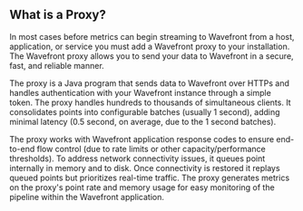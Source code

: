 ## What is a Proxy? 

In most cases before metrics can begin streaming to Wavefront from a host, application, or service you must add a
Wavefront proxy to your installation. The Wavefront proxy allows you to send your data to Wavefront in a secure, fast,
and reliable manner.

The proxy is a Java program that sends data to Wavefront over HTTPs and handles authentication with your Wavefront
instance through a simple token. The proxy handles hundreds to thousands of simultaneous clients. It   consolidates
points into configurable batches (usually 1 second), adding minimal latency (0.5 second, on average, due to the 1 second
batches).

The proxy works with Wavefront application response codes to ensure end-to-end flow control (due to rate limits or other
capacity/performance thresholds). To address network connectivity issues, it queues point internally in memory and to
disk. Once connectivity is restored it replays queued points but prioritizes real-time traffic. The proxy generates
metrics on the proxy's point rate and memory usage for easy monitoring of the pipeline within the Wavefront application.
